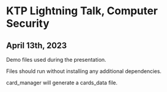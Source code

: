 # KTP Lightning Talk, Computer Security

## April 13th, 2023

Demo files used during the presentation.

Files should run without installing any additional dependencies.

card_manager will generate a cards_data file.
